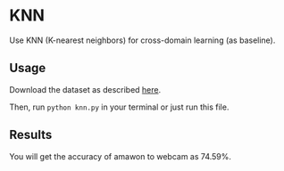 # KNN

Use KNN (K-nearest neighbors) for cross-domain learning (as baseline).

## Usage

Download the dataset as described [here](../README.md).

Then, run `python knn.py` in your terminal or just run this file.

## Results

You will get the accuracy of amawon to webcam as 74.59%.